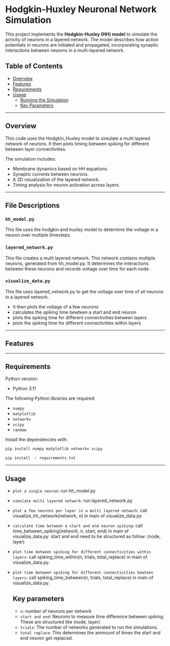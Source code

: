 # Hodgkin-Huxley Neuronal Network Simulation

This project implements the **Hodgkin-Huxley (HH) model** to simulate the activity of neurons in a layered network. The model describes how action potentials in neurons are initiated and propagated, incorporating synaptic interactions between neurons in a multi-layered network.

## Table of Contents

- [Overview](#overview)
- [Features](#features)
- [Requirements](#requirements)
- [Usage](#usage)
  - [Running the Simulation](#running-the-simulation)
  - [Key Parameters](#key-parameters)

---

## Overview

This code uses the Hodgkin_Huxley model to simulate a multi layered network of neurons. It then plots timing between spiking for different between layer connectivities.

The simulation includes:
- Membrane dynamics based on HH equations.
- Synaptic currents between neurons.
- A 3D visualization of the layered network.
- Timing analysis for neuron activation across layers.

---

## File Descriptions

### `hh_model.py`
This file uses the hodgkin and huxley model to determine the voltage in a neuron over multiple timesteps.

### `layered_network.py`
This file creates a multi layered network. This network contains multiple neurons, generated from hh_model.py. It determines the interactions between these neurons and records voltage over time for each node.

### `visualize_data.py`
This file uses layered_network.py to get the voltage over time of all neurons in a layered network. 
- It then plots the voltage of a few neurons
- calculates the spiking time bewteen a start and end neuron
- plots the spiking time for different connectivities between layers
- plots the spiking time for different connectivities within layers

---

## Features


---

## Requirements
Python version:
* Python 3.11

The following Python libraries are required:
- `numpy`
- `matplotlib`
- `networkx`
- `scipy`
- `random`

Install the dependencies with:

```bash
pip install numpy matplotlib networkx scipy
```

```bash
pip install -r requirements.txt
```

---

## Usage
- `plot a single neuron`: run hh_model.py
- `simulate multi layered network`: run layered_network.py
- `plot a few neurons per layer in a multi layered network`: call visualize_hh_network(network, n) in main of visualize_data.py
- `calculate time between a start and end neuron spiking`: call time_between_spiking(network, n, start, end) in main of visualize_data.py. start and end need to be structured as follow: (node, layer)
- `plot time between spiking for different connectivities within layers`: call spiking_time_within(n, trials, total_replace) in main of visualize_data.py.
- `plot time between spiking for different connectivities bewteen layers`: call spiking_time_between(n, trials, total_replace) in main of visualize_data.py.

  ## Key parameters
  - `n`: number of neurons per network
  - `start and end`: Neurons to measure time difference between spiking. These are structured like (node, layer)
  - `trials`: The number of networks generated to run the simulations.
  - `total replace`: This determines the ammount of times the start and end neuron get replaced.
